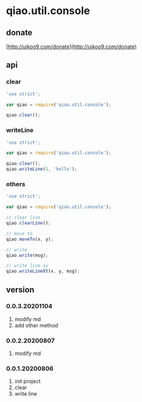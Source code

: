# qiao.util.console

## donate
[http://uikoo9.com/donate](http://uikoo9.com/donate)

## api
### clear
```javascript
'use strict';

var qiao = require('qiao.util.console');

qiao.clear();
```

### writeLine
```javascript
'use strict';

var qiao = require('qiao.util.console');

qiao.clear();
qiao.writeLine(1, 'hello');
```

### others
```javascript
'use strict';

var qiao = require('qiao.util.console');

// clear line
qiao.clearLine();

// move to
qiao.moveTo(x, y);

// write
qiao.write(msg);

// write line xy
qiao.writeLineXY(x, y, msg);
```

## version
### 0.0.3.20201104
1. modify md
2. add other method

### 0.0.2.20200807
1. modify md

### 0.0.1.20200806
1. init project
2. clear
3. write line
